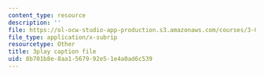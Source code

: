 ```yaml
---
content_type: resource
description: ''
file: https://ol-ocw-studio-app-production.s3.amazonaws.com/courses/3-091sc-introduction-to-solid-state-chemistry-fall-2010/8b701b8e8aa1567992e51e4a0ad6c539_h1dWUja7_5A.vtt
file_type: application/x-subrip
resourcetype: Other
title: 3play caption file
uid: 8b701b8e-8aa1-5679-92e5-1e4a0ad6c539
---
```

